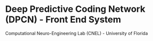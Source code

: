 # Deep Predictive Coding Network (DPCN) - Front End System

Computational Neuro-Engineering Lab (CNEL) - University of Florida